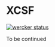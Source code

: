 # XCSF

[![wercker status](https://app.wercker.com/status/87ebe60ed512a2bd4c033ce2ab3d458c/s/master "wercker status")](https://app.wercker.com/project/byKey/87ebe60ed512a2bd4c033ce2ab3d458c)

To be continued